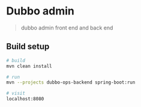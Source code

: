 # Dubbo admin

> dubbo admin front end and back end

## Build setup 

``` bash
# build
mvn clean install

# run
mvn --projects dubbo-ops-backend spring-boot:run

# visit
localhost:8080 

```